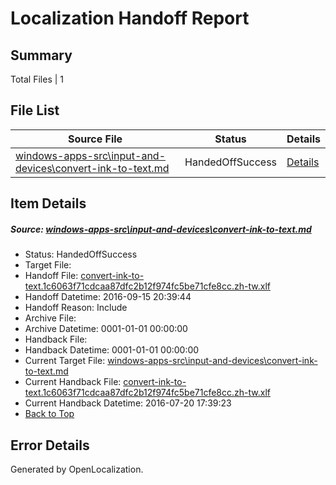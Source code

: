 # <a name='report-top'></a> Localization Handoff Report

## Summary
 Total Files | 1

## File List
 Source File | Status | Details 
 ----------- | ------ | ------- 
 [windows-apps-src\input-and-devices\convert-ink-to-text.md](https://github.com/Microsoft/windows-apps/blob/dfb790980a8016da0ed9a080d7cf56b5a8a784ff/windows-apps-src/input-and-devices/convert-ink-to-text.md) | HandedOffSuccess | [Details](#26dc8910c779dc46d19be75abd49c20b750a98434016)

## Item Details
##### <a name='26dc8910c779dc46d19be75abd49c20b750a98434016'></a> Source: [windows-apps-src\input-and-devices\convert-ink-to-text.md](https://github.com/Microsoft/windows-apps/blob/dfb790980a8016da0ed9a080d7cf56b5a8a784ff/windows-apps-src/input-and-devices/convert-ink-to-text.md)
* Status: HandedOffSuccess
* Target File: 
* Handoff File: [convert-ink-to-text.1c6063f71cdcaa87dfc2b12f974fc5be71cfe8cc.zh-tw.xlf](https://github.com/Microsoft/WDG.handoff/blob/8a04ff6635e716bc1ef2b164c676a26318db29c7/ol-handoff/Microsoft/windows-apps.zh-tw/master/convert-ink-to-text.1c6063f71cdcaa87dfc2b12f974fc5be71cfe8cc.zh-tw.xlf)
* Handoff Datetime: 2016-09-15 20:39:44
* Handoff Reason: Include
* Archive File: 
* Archive Datetime: 0001-01-01 00:00:00
* Handback File: 
* Handback Datetime: 0001-01-01 00:00:00
* Current Target File: [windows-apps-src\input-and-devices\convert-ink-to-text.md](https://github.com/Microsoft/windows-apps.zh-tw/blob/28d9426b29c49ad4d7d36ad8929a7eab1d0bd985/windows-apps-src/input-and-devices/convert-ink-to-text.md)
* Current Handback File: [convert-ink-to-text.1c6063f71cdcaa87dfc2b12f974fc5be71cfe8cc.zh-tw.xlf](https://github.com/Microsoft/WDG.handback/blob/ba466a2470429e980e411fcb9bc1043d0c07ebdd/ol-handback/Microsoft/windows-apps.zh-tw/master/convert-ink-to-text.1c6063f71cdcaa87dfc2b12f974fc5be71cfe8cc.zh-tw.xlf)
* Current Handback Datetime: 2016-07-20 17:39:23
* [Back to Top](#report-top)


## Error Details

Generated by OpenLocalization.
